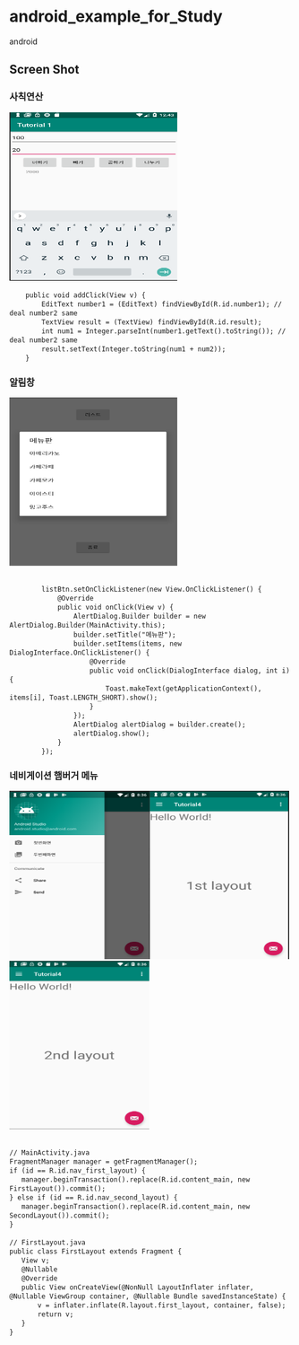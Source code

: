 # android_example_for_Study
android

## Screen Shot

### 사칙연산

<img src="./imgs/tut1사칙연산.png" width="300" height="300">
<pre><code>    public void addClick(View v) {
        EditText number1 = (EditText) findViewById(R.id.number1); // deal number2 same
        TextView result = (TextView) findViewById(R.id.result);
        int num1 = Integer.parseInt(number1.getText().toString()); // deal number2 same
        result.setText(Integer.toString(num1 + num2));
    }
</code></pre>

### 알림창

<img src="./imgs/tut2알림창.png" width="300" height="300">
<pre><code>   
        listBtn.setOnClickListener(new View.OnClickListener() {
            @Override
            public void onClick(View v) {
                AlertDialog.Builder builder = new AlertDialog.Builder(MainActivity.this);
                builder.setTitle("메뉴판");
                builder.setItems(items, new DialogInterface.OnClickListener() {
                    @Override
                    public void onClick(DialogInterface dialog, int i) {
                        Toast.makeText(getApplicationContext(), items[i], Toast.LENGTH_SHORT).show();
                    }
                });
                AlertDialog alertDialog = builder.create();
                alertDialog.show();
            }
        });
</code></pre>

### 네비게이션 햄버거 메뉴

<img src="./imgs/tut3_1.png" width="250" height="300"><img src="./imgs/tut3_2.png" width="250" height="300"><img src="./imgs/tut3_3.png" width="250" height="300">
<pre><code>   
// MainActivity.java
FragmentManager manager = getFragmentManager();
if (id == R.id.nav_first_layout) {
   manager.beginTransaction().replace(R.id.content_main, new FirstLayout()).commit();
} else if (id == R.id.nav_second_layout) {
   manager.beginTransaction().replace(R.id.content_main, new SecondLayout()).commit();
}
   
// FirstLayout.java
public class FirstLayout extends Fragment {
   View v;
   @Nullable
   @Override
   public View onCreateView(@NonNull LayoutInflater inflater, @Nullable ViewGroup container, @Nullable Bundle savedInstanceState) {
       v = inflater.inflate(R.layout.first_layout, container, false);
       return v;
   }
}

         
